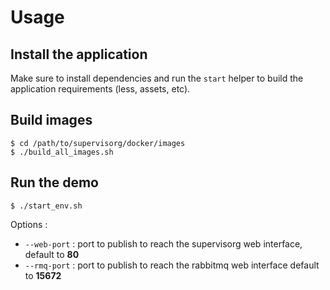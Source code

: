 # Usage

## Install the application

Make sure to install dependencies and run the `start` helper to build the application requirements (less, assets, etc).

## Build images

```
$ cd /path/to/supervisorg/docker/images
$ ./build_all_images.sh
```

## Run the demo

```
$ ./start_env.sh
```

Options :
 * `--web-port` : port to publish to reach the supervisorg web interface, default to **80**
 * `--rmq-port` : port to publish to reach the rabbitmq web interface default to **15672**
